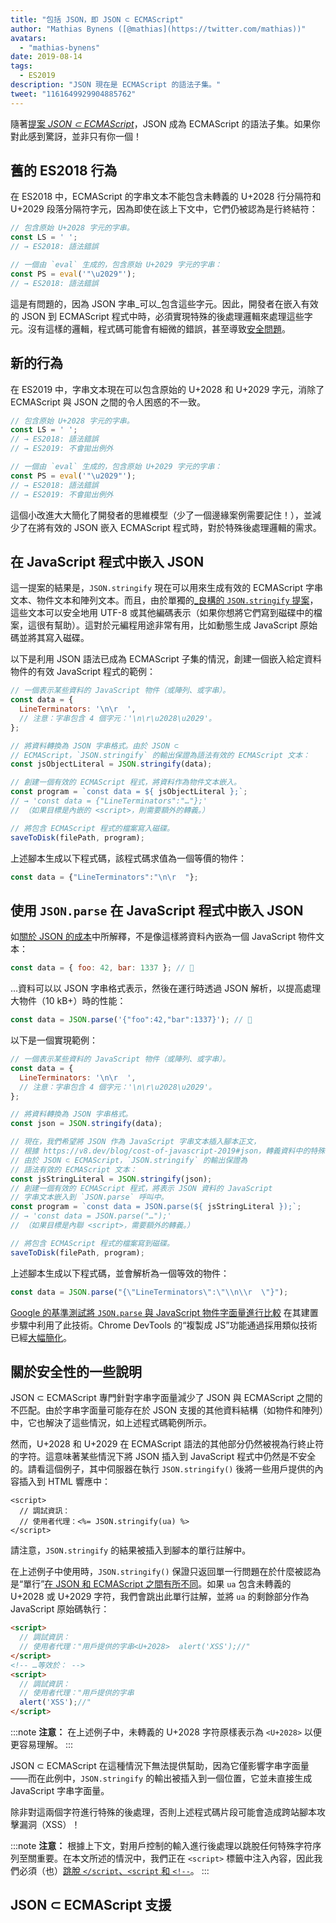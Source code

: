 ```yaml
---
title: "包括 JSON，即 JSON ⊂ ECMAScript"
author: "Mathias Bynens ([@mathias](https://twitter.com/mathias))"
avatars:
  - "mathias-bynens"
date: 2019-08-14
tags:
  - ES2019
description: "JSON 現在是 ECMAScript 的語法子集。"
tweet: "1161649929904885762"
---
```

隨著[提案 _JSON ⊂ ECMAScript_](https://github.com/tc39/proposal-json-superset)，JSON 成為 ECMAScript 的語法子集。如果你對此感到驚訝，並非只有你一個！

## 舊的 ES2018 行為

在 ES2018 中，ECMAScript 的字串文本不能包含未轉義的 U+2028 行分隔符和 U+2029 段落分隔符字元，因為即使在該上下文中，它們仍被認為是行終結符：

```js
// 包含原始 U+2028 字元的字串。
const LS = ' ';
// → ES2018: 語法錯誤

// 一個由 `eval` 生成的，包含原始 U+2029 字元的字串：
const PS = eval('"\u2029"');
// → ES2018: 語法錯誤
```

這是有問題的，因為 JSON 字串_可以_包含這些字元。因此，開發者在嵌入有效的 JSON 到 ECMAScript 程式中時，必須實現特殊的後處理邏輯來處理這些字元。沒有這樣的邏輯，程式碼可能會有細微的錯誤，甚至導致[安全問題](#security)。

<!--truncate-->
## 新的行為

在 ES2019 中，字串文本現在可以包含原始的 U+2028 和 U+2029 字元，消除了 ECMAScript 與 JSON 之間的令人困惑的不一致。

```js
// 包含原始 U+2028 字元的字串。
const LS = ' ';
// → ES2018: 語法錯誤
// → ES2019: 不會拋出例外

// 一個由 `eval` 生成的，包含原始 U+2029 字元的字串：
const PS = eval('"\u2029"');
// → ES2018: 語法錯誤
// → ES2019: 不會拋出例外
```

這個小改進大大簡化了開發者的思維模型（少了一個邊緣案例需要記住！），並減少了在將有效的 JSON 嵌入 ECMAScript 程式時，對於特殊後處理邏輯的需求。

## 在 JavaScript 程式中嵌入 JSON

這一提案的結果是，`JSON.stringify` 現在可以用來生成有效的 ECMAScript 字串文本、物件文本和陣列文本。而且，由於單獨的[_良構的 `JSON.stringify` 提案](/features/well-formed-json-stringify)，這些文本可以安全地用 UTF-8 或其他編碼表示（如果你想將它們寫到磁碟中的檔案，這很有幫助）。這對於元編程用途非常有用，比如動態生成 JavaScript 原始碼並將其寫入磁碟。

以下是利用 JSON 語法已成為 ECMAScript 子集的情況，創建一個嵌入給定資料物件的有效 JavaScript 程式的範例：

```js
// 一個表示某些資料的 JavaScript 物件（或陣列、或字串）。
const data = {
  LineTerminators: '\n\r  ',
  // 注意：字串包含 4 個字元：'\n\r\u2028\u2029'。
};

// 將資料轉換為 JSON 字串格式。由於 JSON ⊂
// ECMAScript，`JSON.stringify` 的輸出保證為語法有效的 ECMAScript 文本：
const jsObjectLiteral = JSON.stringify(data);

// 創建一個有效的 ECMAScript 程式，將資料作為物件文本嵌入。
const program = `const data = ${ jsObjectLiteral };`;
// → 'const data = {"LineTerminators":"…"};'
// （如果目標是內嵌的 <script>，則需要額外的轉義。）

// 將包含 ECMAScript 程式的檔案寫入磁碟。
saveToDisk(filePath, program);
```

上述腳本生成以下程式碼，該程式碼求值為一個等價的物件：

```js
const data = {"LineTerminators":"\n\r  "};
```

## 使用 `JSON.parse` 在 JavaScript 程式中嵌入 JSON

如[關於 JSON 的成本](/blog/cost-of-javascript-2019#json)中所解釋，不是像這樣將資料內嵌為一個 JavaScript 物件文本：

```js
const data = { foo: 42, bar: 1337 }; // 🐌
```

…資料可以以 JSON 字串格式表示，然後在運行時透過 JSON 解析，以提高處理大物件（10 kB+）時的性能：

```js
const data = JSON.parse('{"foo":42,"bar":1337}'); // 🚀
```

以下是一個實現範例：

```js
// 一個表示某些資料的 JavaScript 物件（或陣列、或字串）。
const data = {
  LineTerminators: '\n\r  ',
  // 注意：字串包含 4 個字元：'\n\r\u2028\u2029'。
};

// 將資料轉換為 JSON 字串格式。
const json = JSON.stringify(data);

// 現在，我們希望將 JSON 作為 JavaScript 字串文本插入腳本正文，
// 根據 https://v8.dev/blog/cost-of-javascript-2019#json，轉義資料中的特殊字元如 `"`。
// 由於 JSON ⊂ ECMAScript，`JSON.stringify` 的輸出保證為
// 語法有效的 ECMAScript 文本：
const jsStringLiteral = JSON.stringify(json);
// 創建一個有效的 ECMAScript 程式，將表示 JSON 資料的 JavaScript
// 字串文本嵌入到 `JSON.parse` 呼叫中。
const program = `const data = JSON.parse(${ jsStringLiteral });`;
// → 'const data = JSON.parse("…");'
// （如果目標是內聯 <script>，需要額外的轉義。）

// 將包含 ECMAScript 程式的檔案寫到磁碟。
saveToDisk(filePath, program);
```

上述腳本生成以下程式碼，並會解析為一個等效的物件：

```js
const data = JSON.parse("{\"LineTerminators\":\"\\n\\r  \"}");
```

[Google 的基準測試將 `JSON.parse` 與 JavaScript 物件字面量進行比較](https://github.com/GoogleChromeLabs/json-parse-benchmark) 在其建置步驟中利用了此技術。Chrome DevTools 的“複製成 JS”功能通過採用類似技術已經[大幅簡化](https://chromium-review.googlesource.com/c/chromium/src/+/1464719/9/third_party/blink/renderer/devtools/front_end/elements/DOMPath.js)。

## 關於安全性的一些說明

JSON ⊂ ECMAScript 專門針對字串字面量減少了 JSON 與 ECMAScript 之間的不匹配。由於字串字面量可能存在於 JSON 支援的其他資料結構（如物件和陣列）中，它也解決了這些情況，如上述程式碼範例所示。

然而，U+2028 和 U+2029 在 ECMAScript 語法的其他部分仍然被視為行終止符的字符。這意味著某些情況下將 JSON 插入到 JavaScript 程式中仍然是不安全的。請看這個例子，其中伺服器在執行 `JSON.stringify()` 後將一些用戶提供的內容插入到 HTML 響應中：

```ejs
<script>
  // 調試資訊：
  // 使用者代理：<%= JSON.stringify(ua) %>
</script>
```

請注意，`JSON.stringify` 的結果被插入到腳本的單行註解中。

在上述例子中使用時，`JSON.stringify()` 保證只返回單一行問題在於什麼被認為是“單行”[在 JSON 和 ECMAScript 之間有所不同](https://speakerdeck.com/mathiasbynens/hacking-with-unicode?slide=136)。如果 `ua` 包含未轉義的 U+2028 或 U+2029 字符，我們會跳出此單行註解，並將 `ua` 的剩餘部分作為 JavaScript 原始碼執行：

```html
<script>
  // 調試資訊：
  // 使用者代理："用戶提供的字串<U+2028>  alert('XSS');//"
</script>
<!-- …等效於： -->
<script>
  // 調試資訊：
  // 使用者代理："用戶提供的字串
  alert('XSS');//"
</script>
```

:::note
**注意：** 在上述例子中，未轉義的 U+2028 字符原樣表示為 `<U+2028>` 以便更容易理解。
:::

JSON ⊂ ECMAScript 在這種情況下無法提供幫助，因為它僅影響字串字面量——而在此例中，`JSON.stringify` 的輸出被插入到一個位置，它並未直接生成 JavaScript 字串字面量。

除非對這兩個字符進行特殊的後處理，否則上述程式碼片段可能會造成跨站腳本攻擊漏洞（XSS）！

:::note
**注意：** 根據上下文，對用戶控制的輸入進行後處理以跳脫任何特殊字符序列至關重要。在本文所述的情況中，我們正在 `<script>` 標籤中注入內容，因此我們必須（也）[跳脫 `</script`、`<script` 和 `<!-​-`](https://mathiasbynens.be/notes/etago#recommendations)。
:::

## JSON ⊂ ECMAScript 支援

<feature-support chrome="66 /blog/v8-release-66#json-ecmascript"
                 firefox="yes"
                 safari="yes"
                 nodejs="10"
                 babel="yes https://github.com/babel/babel/tree/master/packages/babel-plugin-proposal-json-strings"></feature-support>
